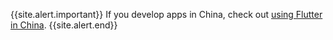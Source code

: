 {{site.alert.important}}
  If you develop apps in China, check out [using Flutter in China][].
{{site.alert.end}}

[using Flutter in China]: {{site.url}}/community/china
